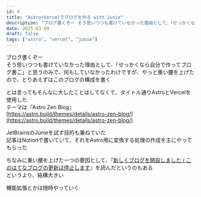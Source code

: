```yaml
---
id: 4
title: "Astro+Vercelでブログを作る with Junie"
description: "ブログ書くぞー そう思いつつも書けていなかった理由として、「せっかくなら自分で作ってブログ書こ」と思うのみで、何もしていなかったわけですが、..."
date: 2025-03-09
draft: false
tags: ["astro", "vercel", "junie"]
---
```


ブログ書くぞー  
そう思いつつも書けていなかった理由として、「せっかくなら自分で作ってブログ書こ」と思うのみで、何もしていなかったわけですが、やっと重い腰を上げた  
ので、とりあえずはこのブログの構成を書く

とは言ってもそんなに大したことはしてなくて、タイトル通りAstroとVercelを使用した  
テーマは『Astro Zen Blog』  
[https://astro.build/themes/details/astro-zen-blog/](https://astro.build/themes/details/astro-zen-blog/)

JetBrainsのJunieを試す目的も兼ねていた  
記事はNotionで書いていて、それをAstro用に変換する処理の作成を主にやってもらった

ちなみに重い腰を上げた一つの要因として、『[新しくブログを開設しました / このはてなブログの更新は停止します](https://blog.stenyan.jp/entry/2025/03/07/223241)』を読んだというのもある  
というより、結構大きい

機能拡張とかは随時やっていく  
